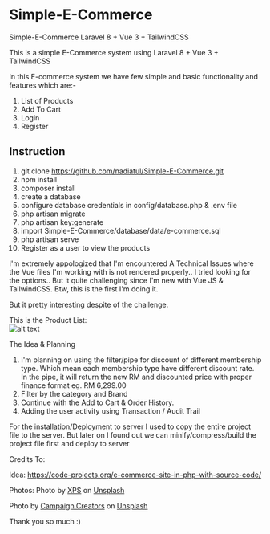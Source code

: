 # Simple-E-Commerce
 Simple-E-Commerce Laravel 8 + Vue 3 + TailwindCSS


This is a simple E-Commerce system using Laravel 8 + Vue 3 + TailwindCSS 

In this E-commerce system we have few simple and basic functionality and features which are:-
1. List of Products
2. Add To Cart
3. Login
4. Register 

Instruction
------------ 
1. git clone https://github.com/nadiatul/Simple-E-Commerce.git
2. npm install 
3. composer install
4. create a database 
5. configure database credentials in  config/database.php & .env file
6. php artisan migrate
7. php artisan key:generate
8. import Simple-E-Commerce/database/data/e-commerce.sql 
9. php artisan serve 
10. Register as a user to view the products


I'm extremely appologized that I'm encountered A Technical Issues where the Vue files I'm working with is not rendered properly.. I tried looking for the options.. But it quite challenging since I'm new with Vue JS & TailwindCSS. Btw, this is the first I'm doing it. 

But it pretty interesting despite of the challenge.

This is the Product List:  
![alt text](https://www.linkpicture.com/q/ProductList.png)

The Idea & Planning
1. I'm planning on using the filter/pipe for discount of different membership type. Which mean each membership type have different discount rate. In the pipe, it will return the new RM and discounted price with proper finance format eg. RM 6,299.00
2. Filter by the category and Brand
3. Continue with the Add to Cart & Order History.
4. Adding the user activity using Transaction / Audit Trail

For the installation/Deployment to server
I used to copy the entire project file to the server. But later on I found out we can minify/compress/build the project file first and deploy to server


Credits To:

Idea:
https://code-projects.org/e-commerce-site-in-php-with-source-code/

Photos: 
Photo by <a href="https://unsplash.com/@xps?utm_source=unsplash&utm_medium=referral&utm_content=creditCopyText">XPS</a> on <a href="https://unsplash.com/?utm_source=unsplash&utm_medium=referral&utm_content=creditCopyText">Unsplash</a>  

Photo by <a href="https://unsplash.com/@campaign_creators?utm_source=unsplash&utm_medium=referral&utm_content=creditCopyText">Campaign Creators</a> on <a href="https://unsplash.com/?utm_source=unsplash&utm_medium=referral&utm_content=creditCopyText">Unsplash</a>
  
Thank you so much :)